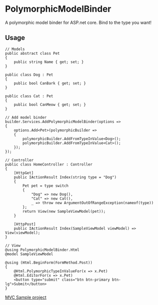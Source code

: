 # PolymorphicModelBinder

A polymorphic model binder for ASP.net core. Bind to the type you want! 

## Usage

    // Models
    public abstract class Pet
    {
        public string Name { get; set; }
    }
    
    public class Dog : Pet
    {
        public bool CanBark { get; set; }
    }
    
    public class Cat : Pet
    {
        public bool CanMeow { get; set; }
    }

    // Add model binder
    builder.Services.AddPolymorphicModelBinder(options =>
    {
        options.Add<Pet>(polymorphicBuilder =>
        {
            polymorphicBuilder.AddFromTypeInValue<Dog>();
            polymorphicBuilder.AddFromTypeInValue<Cat>();
        });
    });
    
    // Controller
    public class HomeController : Controller
    {
        [HttpGet]
        public IActionResult Index(string type = "Dog")
        {
            Pet pet = type switch
            {
                "Dog" => new Dog(),
                "Cat" => new Cat(),
                _ => throw new ArgumentOutOfRangeException(nameof(type))
            };
            return View(new SampleViewModel(pet));
        }

        [HttpPost]
        public IActionResult Index(SampleViewModel viewModel) => View(viewModel);
    }
    
    // View
    @using PolymorphicModelBinder.Html
    @model SampleViewModel

    @using (Html.BeginForm(FormMethod.Post))
    {
        @Html.PolymorphicTypeInValueFor(x => x.Pet)
        @Html.EditorFor(x => x.Pet)
        <button type="submit" class="btn btn-primary btn-lg">Submit</button>
    }

[MVC Sample project](./samples/PolymorphicModelBinder.Samples.Mvc)
